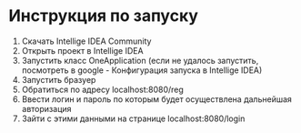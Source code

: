 # Инструкция по запуску
1) Скачать Intellige IDEA Community
2) Открыть проект в Intellige IDEA
3) Запустить класс OneApplication (если не удалось запустить, посмотреть в google - Конфигурация запуска в Intellige IDEA)
4) Запустить бразуер
4) Обратиться по адресу localhost:8080/reg
5) Ввести логин и пароль по которым будет осуществлена дальнейшая авторизация
6) Зайти с этими данными на странице localhost:8080/login
